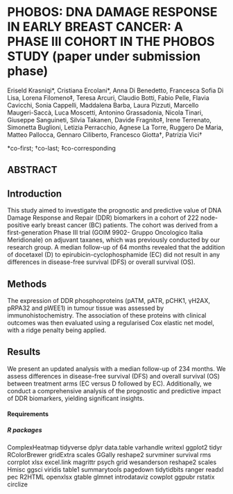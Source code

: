 # PHOBOS: DNA DAMAGE RESPONSE IN EARLY BREAST CANCER: A PHASE III COHORT IN THE PHOBOS STUDY (paper under submission phase)

Eriseld Krasniqi*, Cristiana Ercolani*, Anna Di Benedetto, Francesca Sofia Di Lisa, Lorena Filomeno‡, Teresa Arcuri, Claudio Botti, Fabio Pelle, Flavia Cavicchi, Sonia Cappelli, Maddalena Barba, Laura Pizzuti, Marcello Maugeri-Saccà, Luca Moscetti, Antonino Grassadonia, Nicola Tinari, Giuseppe Sanguineti, Silvia Takanen, Davide Fragnito‡, Irene Terrenato, Simonetta Buglioni, Letizia Perracchio, Agnese La Torre, Ruggero De Maria, Matteo Pallocca, Gennaro Ciliberto, Francesco Giotta†, Patrizia Vici†

*co-first; †co-last; ‡co-corresponding



## ABSTRACT

## Introduction
This study aimed to investigate the prognostic and predictive value of DNA Damage Response and Repair (DDR) biomarkers in a cohort of 222 node-positive early breast cancer (BC) patients. The cohort was derived from a first-generation Phase III trial (GOIM 9902- Gruppo Oncologico Italia Meridionale) on adjuvant taxanes, which was previously conducted by our research group. A median follow-up of 64 months revealed that the addition of docetaxel (D) to epirubicin-cyclophosphamide (EC) did not result in any differences in disease-free survival (DFS) or overall survival (OS).

## Methods
The expression of DDR phosphoproteins (pATM, pATR, pCHK1, γH2AX, pRPA32 and pWEE1) in tumour tissue was assessed by immunohistochemistry. The association of these proteins with clinical outcomes was then evaluated using a regularised Cox elastic net model, with a ridge penalty being applied.

## Results 
We present an updated analysis with a median follow-up of 234 months. We assess differences in disease-free survival (DFS) and overall survival (OS) between treatment arms (EC versus D followed by EC). Additionally, we conduct a comprehensive analysis of the prognostic and predictive impact of DDR biomarkers, yielding significant insights.



#### Requirements

##### R packages   
ComplexHeatmap tidyverse dplyr data.table varhandle writexl ggplot2 tidyr RColorBrewer gridExtra scales GGally reshape2 survminer survival 
rms corrplot xlsx excel.link magrittr psych grid wesanderson reshape2 scales Hmisc ggsci viridis table1 summarytools pagedown tidytidbits 
ranger readxl pec R2HTML openxlsx gtable glmnet introdataviz cowplot ggpubr rstatix circlize
